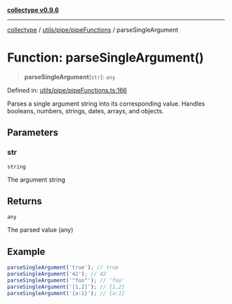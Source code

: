 [**collectype v0.9.6**](../../../../README.md)

***

[collectype](../../../../modules.md) / [utils/pipe/pipeFunctions](../README.md) / parseSingleArgument

# Function: parseSingleArgument()

> **parseSingleArgument**(`str`): `any`

Defined in: [utils/pipe/pipeFunctions.ts:166](https://github.com/maduhaime/collectype/blob/ba52424b164c706fb5e7ecc5581685b53a2ac88d/src/utils/pipe/pipeFunctions.ts#L166)

Parses a single argument string into its corresponding value.
Handles booleans, numbers, strings, dates, arrays, and objects.

## Parameters

### str

`string`

The argument string

## Returns

`any`

The parsed value (any)

## Example

```ts
parseSingleArgument('true'); // true
parseSingleArgument('42'); // 42
parseSingleArgument('"foo"'); // 'foo'
parseSingleArgument('[1,2]'); // [1,2]
parseSingleArgument('{a:1}'); // {a:1}
```
